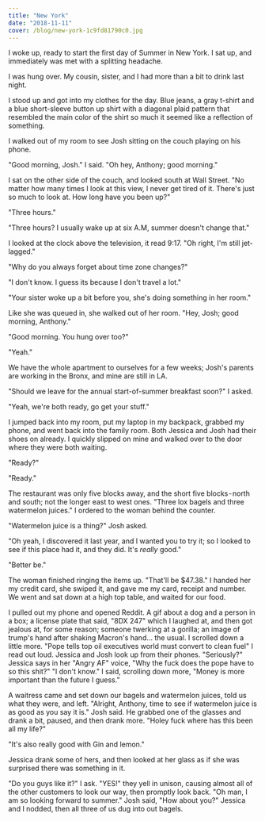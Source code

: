 ```yaml
---
title: "New York"
date: "2018-11-11"
cover: /blog/new-york-1c9fd81790c0.jpg
---
```


I woke up, ready to start the first day of Summer in New York. I sat up, and immediately was met with a splitting headache.

I was hung over. My cousin, sister, and I had more than a bit to drink last night.

I stood up and got into my clothes for the day. Blue jeans, a gray t-shirt and a blue short-sleeve button up shirt with a diagonal plaid pattern that resembled the main color of the shirt so much it seemed like a reflection of something.

I walked out of my room to see Josh sitting on the couch playing on his phone.

"Good morning, Josh." I said. "Oh hey, Anthony; good morning."

I sat on the other side of the couch, and looked south at Wall Street. "No matter how many times I look at this view, I never get tired of it. There's just so much to look at. How long have you been up?"

"Three hours."

"Three hours? I usually wake up at six A.M, summer doesn't change that."

I looked at the clock above the television, it read 9:17. "Oh right, I'm still jet-lagged."

"Why do you always forget about time zone changes?"

"I don't know. I guess its because I don't travel a lot."

"Your sister woke up a bit before you, she's doing something in her room."

Like she was queued in, she walked out of her room. "Hey, Josh; good morning, Anthony."

"Good morning. You hung over too?"

"Yeah."

We have the whole apartment to ourselves for a few weeks; Josh's parents are working in the Bronx, and mine are still in LA.

"Should we leave for the annual start-of-summer breakfast soon?" I asked.

"Yeah, we're both ready, go get your stuff."

I jumped back into my room, put my laptop in my backpack, grabbed my phone, and went back into the family room. Both Jessica and Josh had their shoes on already. I quickly slipped on mine and walked over to the door where they were both waiting.

"Ready?"

"Ready."

The restaurant was only five blocks away, and the short five blocks - north and south; not the longer east to west ones. "Three lox bagels and three watermelon juices." I ordered to the woman behind the counter.

"Watermelon juice is a thing?" Josh asked.

"Oh yeah, I discovered it last year, and I wanted you to try it; so I looked to see if this place had it, and they did. It's *really* good."

"Better be."

The woman finished ringing the items up. "That'll be $47.38." I handed her my credit card, she swiped it, and gave me my card, receipt and number. We went and sat down at a high top table, and waited for our food.

I pulled out my phone and opened Reddit. A gif about a dog and a person in a box; a license plate that said, "8DX 247" which I laughed at, and then got jealous at, for some reason; someone twerking at a gorilla; an image of trump's hand after shaking Macron's hand… the usual. I scrolled down a little more. "Pope tells top oil executives world must convert to clean fuel" I read out loud. Jessica and Josh look up from their phones. "Seriously?" Jessica says in her "Angry AF" voice, "Why the fuck does the pope have to so this shit?" "I don't know." I said, scrolling down more, "Money is more important than the future I guess."

A waitress came and set down our bagels and watermelon juices, told us what they were, and left. "Alright, Anthony, time to see if watermelon juice is as good as you say it is." Josh said. He grabbed one of the glasses and drank a bit, paused, and then drank more. "Holey fuck where has this been all my life?"

"It's also really good with Gin and lemon."

Jessica drank some of hers, and then looked at her glass as if she was surprised there was something in it.

"Do you guys like it?" I ask. "YES!" they yell in unison, causing almost all of the other customers to look our way, then promptly look back. "Oh man, I am so looking forward to summer." Josh said, "How about you?" Jessica and I nodded, then all three of us dug into out bagels.
